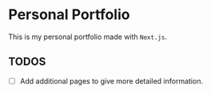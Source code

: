 # Personal Portfolio

This is my personal portfolio made with `Next.js`.

## TODOS

- [ ] Add additional pages to give more detailed information.
